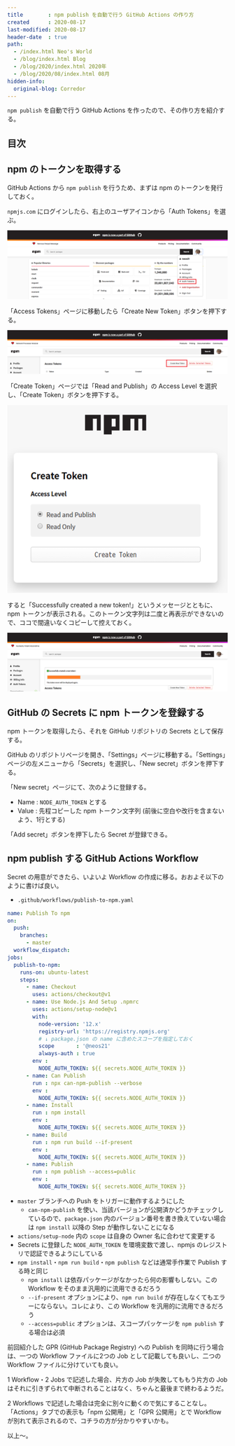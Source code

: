 ```yaml
---
title        : npm publish を自動で行う GitHub Actions の作り方
created      : 2020-08-17
last-modified: 2020-08-17
header-date  : true
path:
  - /index.html Neo's World
  - /blog/index.html Blog
  - /blog/2020/index.html 2020年
  - /blog/2020/08/index.html 08月
hidden-info:
  original-blog: Corredor
---
```


`npm publish` を自動で行う GitHub Actions を作ったので、その作り方を紹介する。

## 目次

## npm のトークンを取得する

GitHub Actions から `npm publish` を行うため、まずは npm のトークンを発行しておく。

`npmjs.com` にログインしたら、右上のユーザアイコンから「Auth Tokens」を選ぶ。

![Auth Tokens](17-03-01.png)

「Access Tokens」ページに移動したら「Create New Token」ボタンを押下する。

![Create New Token](17-03-02.png)

「Create Token」ページでは「Read and Publish」の Access Level を選択し、「Create Token」ボタンを押下する。

![Create Token](17-03-03.png)

すると「Successfully created a new token!」というメッセージとともに、npm トークンが表示される。このトークン文字列は二度と再表示ができないので、ココで間違いなくコピーして控えておく。

![作れた](17-03-04.png)

## GitHub の Secrets に npm トークンを登録する

npm トークンを取得したら、それを GitHub リポジトリの Secrets として保存する。

GitHub のリポジトリページを開き、「Settings」ページに移動する。「Settings」ページの左メニューから「Secrets」を選択し、「New secret」ボタンを押下する。

「New secret」ページにて、次のように登録する。

- Name : `NODE_AUTH_TOKEN` とする
- Value : 先程コピーした npm トークン文字列 (前後に空白や改行を含まないよう、1行とする)

「Add secret」ボタンを押下したら Secret が登録できる。

## npm publish する GitHub Actions Workflow

Secret の用意ができたら、いよいよ Workflow の作成に移る。おおよそ以下のように書けば良い。

- `.github/workflows/publish-to-npm.yaml`

```yaml
name: Publish To npm
on:
  push:
    branches:
      - master
  workflow_dispatch:
jobs:
  publish-to-npm:
    runs-on: ubuntu-latest
    steps:
      - name: Checkout
        uses: actions/checkout@v1
      - name: Use Node.js And Setup .npmrc
        uses: actions/setup-node@v1
        with:
          node-version: '12.x'
          registry-url: 'https://registry.npmjs.org'
          # ↓ package.json の name に含めたスコープを指定しておく
          scope       : '@neos21'
          always-auth : true
        env :
          NODE_AUTH_TOKEN: ${{ secrets.NODE_AUTH_TOKEN }}
      - name: Can Publish
        run : npx can-npm-publish --verbose
        env :
          NODE_AUTH_TOKEN: ${{ secrets.NODE_AUTH_TOKEN }}
      - name: Install
        run : npm install
        env :
          NODE_AUTH_TOKEN: ${{ secrets.NODE_AUTH_TOKEN }}
      - name: Build
        run : npm run build --if-present
        env :
          NODE_AUTH_TOKEN: ${{ secrets.NODE_AUTH_TOKEN }}
      - name: Publish
        run : npm publish --access=public
        env :
          NODE_AUTH_TOKEN: ${{ secrets.NODE_AUTH_TOKEN }}
```

- `master` ブランチへの Push をトリガーに動作するようにした
  - `can-npm-publish` を使い、当該バージョンが公開済かどうかチェックしているので、`package.json` 内のバージョン番号を書き換えていない場合は `npm install` 以降の Step が動作しないことになる
- `actions/setup-node` 内の `scope` は自身の Owner 名に合わせて変更する
- Secrets に登録した `NODE_AUTH_TOKEN` を環境変数で渡し、npmjs のレジストリで認証できるようにしている
- `npm install`・`npm run build`・`npm publish` などは通常手作業で Publish する時と同じ
  - `npm install` は依存パッケージがなかったら何の影響もしない。この Workflow をそのまま汎用的に流用できるだろう
  - `--if-present` オプションにより、`npm run build` が存在しなくてもエラーにならない。コレにより、この Workflow を汎用的に流用できるだろう
  - `--access=public` オプションは、スコープパッケージを `npm publish` する場合は必須

前回紹介した GPR (GitHub Package Registry) への Publish を同時に行う場合は、一つの Workflow ファイルに2つの Job として記載しても良いし、二つの Workflow ファイルに分けていても良い。

1 Workflow・2 Jobs で記述した場合、片方の Job が失敗してももう片方の Job はそれに引きずられて中断されることはなく、ちゃんと最後まで終わるようだ。

2 Workflows で記述した場合は完全に別々に動くので気にすることなし。「Actions」タブでの表示も「npm 公開用」と「GPR 公開用」とで Workflow が別れて表示されるので、コチラの方が分かりやすいかも。

以上～。
